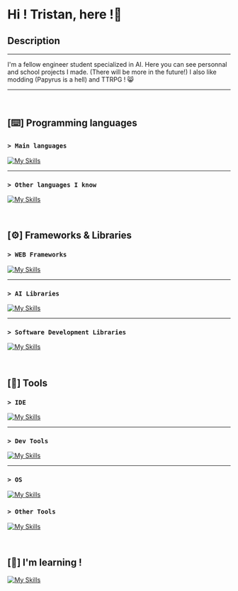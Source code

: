 # Hi ! Tristan, here !👋

## Description
---

I'm a fellow engineer student specialized in AI. Here you can see personnal and school projects I made. (There will be more in the future!)
I also like modding (Papyrus is a hell) and TTRPG ! 😸

---

<br/>

## [⌨️] Programming languages 

### ```> Main languages```
[![My Skills](https://skillicons.dev/icons?i=py,html,css,js,php,c,r,mysql,json,md&perline=10)](https://skillicons.dev)

---

### ```> Other languages I know```
[![My Skills](https://skillicons.dev/icons?i=cpp,java,bash,matlab,regex)](https://skillicons.dev)

<br/>

## [⚙️] Frameworks & Libraries

### ```> WEB Frameworks```
[![My Skills](https://skillicons.dev/icons?i=symfony,react,flask,vite,bootstrap,jquery)](https://skillicons.dev)

---

### ```> AI Libraries```
[![My Skills](https://skillicons.dev/icons?i=opencv,pytorch,sklearn,tensorflow)](https://skillicons.dev)

---

### ```> Software Development Libraries```
[![My Skills](https://skillicons.dev/icons?i=qt)](https://skillicons.dev)

<br/>

## [🔧] Tools

### ```> IDE```
[![My Skills](https://skillicons.dev/icons?i=idea,pycharm,vim,vscodium)](https://skillicons.dev)

---

### ```> Dev Tools```
[![My Skills](https://skillicons.dev/icons?i=git,gitlab,docker)](https://skillicons.dev)

---

### ```> OS```
[![My Skills](https://skillicons.dev/icons?i=kali,ubuntu,windows,debian)](https://skillicons.dev)

### ```> Other Tools```
[![My Skills](https://skillicons.dev/icons?i=obsidian,figma)](https://skillicons.dev)

<br/>

## [📖] I'm learning !
[![My Skills](https://skillicons.dev/icons?i=godot,blender)](https://skillicons.dev)
